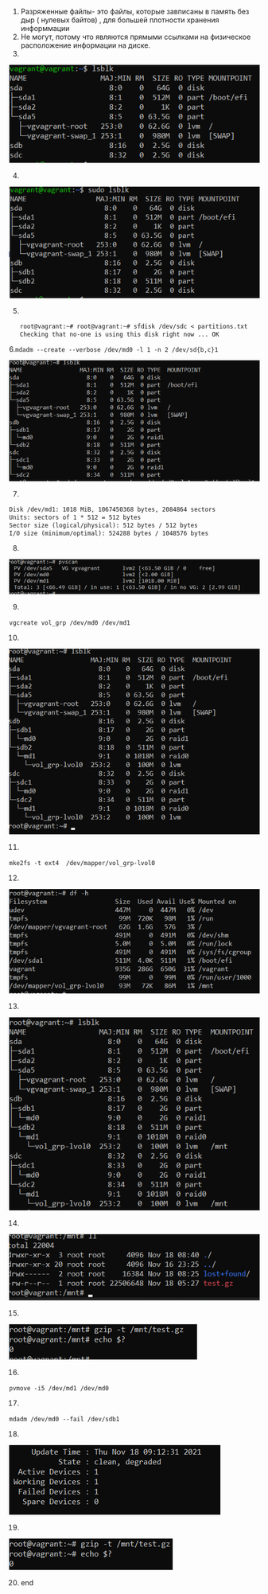 1. Разряженные файлы- это файлы, которые завписаны в память без дыр ( нулевых байтов) , для большей плотности хранения информмации
2. Не могут, потому что являются прямыми ссылками на физическое расположение информации на диске.
3. 
![alt text](branching/img_2.png)

4. 
![alt text](branching/img_3.png)

5.
```
   root@vagrant:~# root@vagrant:~# sfdisk /dev/sdc < partitions.txt
   Checking that no-one is using this disk right now ... OK
```
6.`mdadm --create --verbose /dev/md0 -l 1 -n 2 /dev/sd{b,c}1`

   ![alt text](branching/img_4.png)
   
7.
````
Disk /dev/md1: 1018 MiB, 1067450368 bytes, 2084864 sectors
Units: sectors of 1 * 512 = 512 bytes
Sector size (logical/physical): 512 bytes / 512 bytes
I/O size (minimum/optimal): 524288 bytes / 1048576 bytes
````
8. 
![alt text](branching/img_5.png)

9.
 `vgcreate vol_grp /dev/md0 /dev/md1`
 
10. 
![alt text](branching/img_6.png)

11.
`mke2fs -t ext4  /dev/mapper/vol_grp-lvol0`

12.
![alt text](branching/img_7.png)

13.
![alt text](branching/img_8.png)

14.
![alt text](branching/img_9.png)

15.
![alt text](branching/img_10.png)

16.
`pvmove -i5 /dev/md1 /dev/md0`

17.
`mdadm /dev/md0 --fail /dev/sdb1`

18.
![alt text](branching/img_11.png)

19.
![alt text](branching/img_12.png)

20. end
